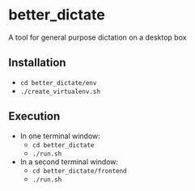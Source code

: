 # better_dictate
A tool for general purpose dictation on a desktop box

## Installation

- `cd better_dictate/env`
- `./create_virtualenv.sh`


## Execution

- In one terminal window:
    - `cd better_dictate`
    - `./run.sh`
- In a second terminal window:
    - `cd better_dictate/frontend`
    - `./run.sh`